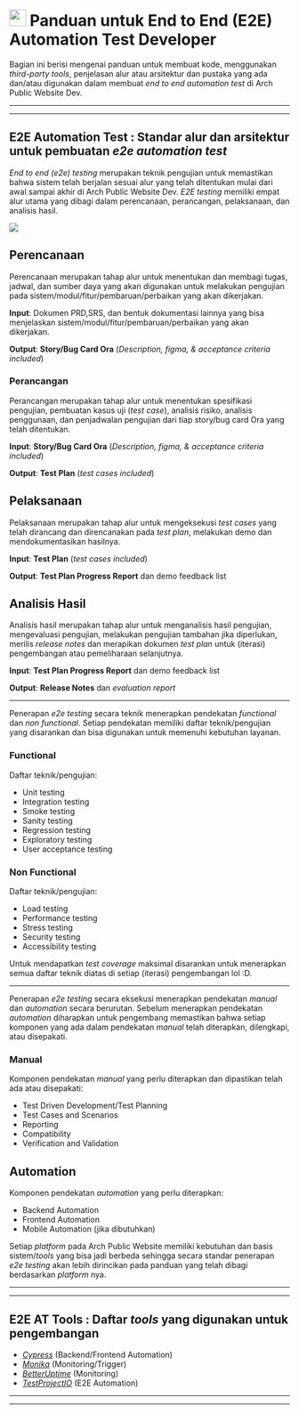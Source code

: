 # <img src="https://emojis.slackmojis.com/emojis/images/1588315024/8823/hyperkitty.gif?1588315024" width="30" /> Panduan untuk End to End (E2E) Automation Test Developer

Bagian ini berisi mengenai panduan untuk membuat kode, menggunakan *third-party tools*, penjelasan alur atau arsitektur dan pustaka yang ada dan/atau digunakan dalam membuat *end to end automation test* di Arch Public Website Dev.

---
---

## E2E Automation Test : Standar alur dan arsitektur untuk pembuatan *e2e automation test*

*End to end (e2e) testing* merupakan teknik pengujian untuk memastikan bahwa sistem telah berjalan sesuai alur yang telah ditentukan mulai dari awal sampai akhir di Arch Public Website Dev. *E2E testing* memiliki empat alur utama yang dibagi dalam perencanaan, perancangan, pelaksanaan, dan analisis hasil.

![](https://i.imgur.com/98gApwl.png)

## Perencanaan

Perencanaan merupakan tahap alur untuk menentukan dan membagi tugas, jadwal, dan sumber daya yang akan digunakan untuk melakukan pengujian pada sistem/modul/fitur/pembaruan/perbaikan yang akan dikerjakan.

**Input**:
Dokumen PRD,SRS, dan bentuk dokumentasi lainnya yang bisa menjelaskan sistem/modul/fitur/pembaruan/perbaikan yang akan dikerjakan.

**Output**:
**Story/Bug Card Ora** (*Description, figma, & acceptance criteria included*)

### Perancangan

Perancangan merupakan tahap alur untuk menentukan spesifikasi pengujian, pembuatan kasus uji (*test case*), analisis risiko, analisis penggunaan, dan penjadwalan pengujian dari tiap story/bug card Ora yang telah ditentukan.

**Input**:
**Story/Bug Card Ora** (*Description, figma, & acceptance criteria included*)

**Output**:
**Test Plan** (*test cases included*)

## Pelaksanaan

Pelaksanaan merupakan tahap alur untuk mengeksekusi *test cases* yang telah dirancang dan direncanakan pada *test plan*, melakukan demo dan mendokumentasikan hasilnya.

**Input**:
**Test Plan** (*test cases included*)

**Output**:
**Test Plan Progress Report** dan demo feedback list

## Analisis Hasil

Analisis hasil merupakan tahap alur untuk menganalisis hasil pengujian, mengevaluasi pengujian, melakukan pengujian tambahan jika diperlukan, merilis *release notes* dan merapikan dokumen *test plan* untuk (iterasi) pengembangan atau pemeliharaan selanjutnya.

**Input**:
**Test Plan Progress Report** dan demo feedback list

**Output**:
**Release Notes** dan *evaluation report*

---

Penerapan *e2e testing* secara teknik menerapkan pendekatan *functional* dan *non functional*. Setiap pendekatan memiliki daftar teknik/pengujian yang disarankan dan bisa digunakan untuk memenuhi kebutuhan layanan.

### Functional

Daftar teknik/pengujian:

- Unit testing
- Integration testing
- Smoke testing
- Sanity testing
- Regression testing
- Exploratory testing
- User acceptance testing

### Non Functional

Daftar teknik/pengujian:

- Load testing
- Performance testing
- Stress testing
- Security testing
- Accessibility testing

Untuk mendapatkan *test coverage* maksimal disarankan untuk menerapkan semua daftar teknik diatas di setiap (iterasi) pengembangan lol :D.

---

Penerapan *e2e testing* secara eksekusi menerapkan pendekatan *manual* dan *automation* secara berurutan. Sebelum menerapkan pendekatan *automation* diharapkan untuk pengembang memastikan bahwa setiap komponen yang ada dalam pendekatan *manual* telah diterapkan, dilengkapi, atau disepakati.

### Manual

Komponen pendekatan *manual* yang perlu diterapkan dan dipastikan telah ada atau disepakati:

- Test Driven Development/Test Planning
- Test Cases and Scenarios
- Reporting
- Compatibility
- Verification and Validation

## Automation

Komponen pendekatan *automation* yang perlu diterapkan:

- Backend Automation
- Frontend Automation
- Mobile Automation (jika dibutuhkan)

Setiap *platform* pada Arch Public Website memiliki kebutuhan dan basis sistem/*tools* yang bisa jadi berbeda sehingga secara standar penerapan *e2e testing* akan lebih dirincikan pada panduan yang telah dibagi berdasarkan *platform* nya.

---
---

## E2E AT Tools : Daftar *tools* yang digunakan untuk pengembangan

- *[Cypress](https://cypress.io/)* (Backend/Frontend Automation)
- *[Monika](https://monika.hyperjump.tech/)* (Monitoring/Trigger)
- *[BetterUptime](https://betterstack.com/better-uptime)* (Monitoring)
- *[TestProjectIO](https://testproject.io/)* (E2E Automation)

---
---
